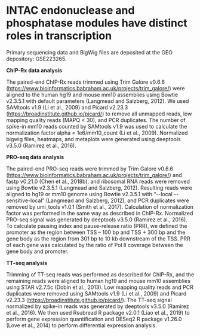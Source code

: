 # INTAC endonuclease and phosphatase modules have distinct roles in transcription

Primary sequencing data and BigWig files are deposited at the GEO depository: GSE223265.



**ChIP-Rx data analysis**

The paired-end ChIP-Rx reads trimmed using Trim Galore v0.6.6 (https://www.bioinformatics.babraham.ac.uk/projects/trim_galore/) were aligned to the human hg19 and mouse mm10 assemblies using Bowtie v2.3.5.1 with default parameters (Langmead and Salzberg, 2012). We used SAMtools v1.9 (Li et al., 2009) and Picard v2.23.3 (https://broadinstitute.github.io/picard/) to remove all unmapped reads, low mapping quality reads (MAPQ < 30), and PCR duplicates. The number of spike-in mm10 reads counted by SAMtools v1.9 was used to calculate the normalization factor alpha = 1e6/mm10_count (Li et al., 2009). Normalized bigwig files, heatmaps, and metaplots were generated using deeptools v3.5.0 (Ramirez et al., 2016). 


**PRO-seq data analysis**

The paired-end PRO-seq reads were trimmed by Trim Galore v0.6.6 (https://www.bioinformatics.babraham.ac.uk/projects/trim_galore/) and fastp v0.21.0 (Chen et al., 2018b), and ribosomal RNA reads were removed using Bowtie v2.3.5.1 (Langmead and Salzberg, 2012). Resulting reads were aligned to hg19 or mm10 genome using Bowtie v2.3.5.1 with “--local --sensitive-local” (Langmead and Salzberg, 2012), and PCR duplicates were removed by umi_tools v1.0.1 (Smith et al., 2017). Calculation of normalization factor was performed in the same way as described in ChIP-Rx. Normalized PRO-seq signal was generated by deeptools v3.5.0 (Ramirez et al., 2016). To calculate pausing index and pause-release ratio (PRR), we defined the promoter as the region between TSS – 100 bp and TSS + 300 bp and the gene body as the region from 301 bp to 10 kb downstream of the TSS. PRR of each gene was calculated by the ratio of Pol II coverage between the gene body and promoter.


**TT-seq analysis**

Trimming of TT-seq reads was performed as described for ChIP-Rx, and the remaining reads were aligned to human hg19 and mouse mm10 assemblies using STAR v2.7.5c (Dobin et al., 2013). Low mapping quality reads and PCR duplicates were removed using SAMtools v1.9 (Li et al., 2009) and Picard v2.23.3 (https://broadinstitute.github.io/picard/). The TT-seq signal normalized by spike-in reads was generated by deeptools v3.5.0 (Ramirez et al., 2016). We then used Rsubread R package v2.0.1 (Liao et al., 2019) to perform gene expression quantification and DESeq2 R package v1.26.0 (Love et al., 2014) to perform differential expression analysis.
